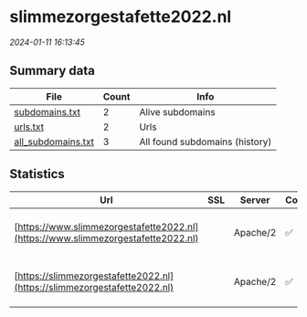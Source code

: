 # slimmezorgestafette2022.nl
*2024-01-11 16:13:45*
## Summary data
| File       | Count | Info |
|------------|-------|------|
|[subdomains.txt](/data/slimmezorgestafette2022.nl/subdomains.txt)|2|Alive subdomains|
|[urls.txt](/data/slimmezorgestafette2022.nl/urls.txt)|2|Urls|
|[all_subdomains.txt](/data/slimmezorgestafette2022.nl/all_subdomains.txt)|3|All found subdomains (history)|
## Statistics
| Url | SSL | Server | Cookie | HSTS | CSP | XFO | XXP | RP | Tech |Title |
|------------|-------|------|------|------|------|------|------|------|------|------|
|[https://www.slimmezorgestafette2022.nl](https://www.slimmezorgestafette2022.nl)| |Apache/2|:white_check_mark: |:white_check_mark: |:warning: | :white_check_mark: | :white_check_mark: | :white_check_mark: |Apache HTTP Server:2 HSTS|301 Moved Perman...|
|[https://slimmezorgestafette2022.nl](https://slimmezorgestafette2022.nl)| |Apache/2|:white_check_mark: |:white_check_mark: |:warning: | :white_check_mark: | :white_check_mark: | :white_check_mark: |Apache HTTP Server:2 HSTS|301 Moved Perman...|